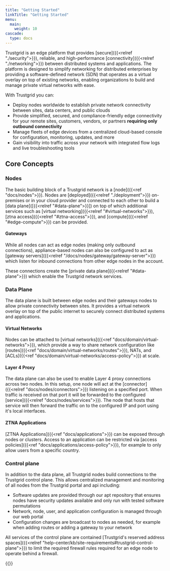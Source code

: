 ```yaml
---
title: "Getting Started"
linkTitle: "Getting Started"
menu:
  main:
    weight: 10
cascade:
  type: docs
---
```


Trustgrid is an edge platform that provides [secure]({{<relref "./security">}}), reliable, and high-performance [connectivity]({{<relref "./networking">}}) between distributed systems and applications. The platform is designed to simplify networking for distributed enterprises by providing a software-defined network (SDN) that operates as a virtual overlay on top of existing networks, enabling organizations to build and manage private virtual networks with ease.

With Trustgrid you can:
- Deploy nodes worldwide to establish private network connectivity between sites, data centers, and public clouds
- Provide simplified, secured, and compliance-friendly edge connectivity for your remote sites, customers, vendors, or partners **requiring only outbound connectivity**
- Manage fleets of edge devices from a centralized cloud-based console for configuration, monitoring, updates, and more
- Gain visibility into traffic across your network with integrated flow logs and live troubleshooting tools

## Core Concepts

### Nodes

The basic building block of a Trustgrid network is a [node]({{<ref "docs/nodes">}}). Nodes are [deployed]({{<relref "./deployment">}}) on-premises or in your cloud provider and connected to each other to build a [data plane]([{{<relref "#data-plane">}}]) on top of which additional services such as [virtual networking]({{<relref "#virtual-networks">}}), [ztna access]({{<relref "#ztna-access">}}), and [compute]({{<relref "#edge-compute">}}) can be provided.


#### Gateways
While all nodes can act as edge nodes (making only outbound connections), appliance-based nodes can also be configured to act as [gateway servers]({{<relref "/docs/nodes/gateway/gateway-server">}}) which listen for inbound connections from other edge nodes in the account.  

These connections create the [private data plane]({{<relref "#data-plane">}}) which enable the Trustgrid network services.

### Data Plane

The data plane is built between edge nodes and their gateways nodes to allow private connectivity between sites. It provides a virtual network overlay on top of the public internet to securely connect distributed systems and applications.

#### Virtual Networks

Nodes can be attached to [virtual networks]({{<ref "docs/domain/virtual-networks">}}), which provide a way to share network configuration like [routes]({{<ref "docs/domain/virtual-networks/routes">}}), NATs, and [ACLs]({{<ref "docs/domain/virtual-networks/access-policy">}}) at scale. 

#### Layer 4 Proxy
The data plane can also be used to enable Layer 4 proxy connections across two nodes.  In this setup, one node will act at the [connector]({{<relref "docs/nodes/connectors">}}) listening on a specified port.  When traffic is received on that port it will be forwarded to the configured [service]({{<relref "docs/nodes/services">}}). The node that hosts that service will then forward the traffic on to the configured IP and port using it's local interfaces.

#### ZTNA Applications

[ZTNA Applications]({{<ref "docs/applications">}}) can be exposed through nodes or clusters. Access to an application can be restricted via [access policies]({{<ref "docs/applications/access-policy">}}), for example to only allow users from a specific country.


### Control plane

In addition to the data plane, all Trustgrid nodes build connections to the Trustgrid control plane. This allows centralized management and monitoring of all nodes from the Trustgrid portal and api including: 

* Software updates are provided through our apt repository that ensures nodes have security updates available and only run with tested software permutations
* Network, node, user, and application configuration is managed through our web portal
* Configuration changes are broadcast to nodes as needed, for example when adding routes or adding a gateway to your network

All services of the control plane are contained [Trustgrid's reserved address spaces]({{<relref "help-center/kb/site-requirements#trustgrid-control-plane">}}) to limit the required firewall rules required for an edge node to operate behind a firewall.


{{<tgimg src="basic-connectivity.png" width="80%" alt="Basic connectivity diagram" caption="Basic Connectivity Diagram">}}
